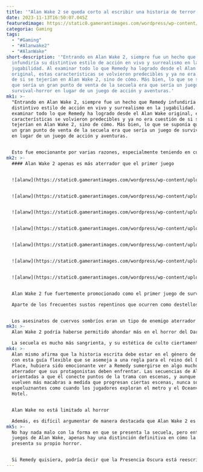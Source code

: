 ```yaml
---
title: '"Alan Wake 2 se queda corto al escribir una historia de terror."'
date: 2023-11-13T16:50:07.045Z
featuredimage: https://static0.gamerantimages.com/wordpress/wp-content/uploads/2023/11/p-1-7.jpg?q=50&fit=contain&w=1140&h=&dpr=1.5
categoria: Gaming
tags:
  - "#Gaming"
  - "#Alanwake2"
  - "#AlanWake"
short-description: '"Entrando en Alan Wake 2, siempre fue un hecho que Remedy
  infundiría su distintivo estilo de acción en vivo y surrealismo en la
  jugabilidad. Al examinar todo lo que Remedy ha logrado desde el Alan Wake
  original, estas características se volvieron predecibles y ya no era cuestión
  de si se tejerían en Alan Wake 2, sino de cómo. Más bien, lo que se suponía
  que sería un gran punto de venta de la secuela era que sería un juego de
  survival-horror en lugar de un juego de acción y aventuras.'
mk1: >-
  "Entrando en Alan Wake 2, siempre fue un hecho que Remedy infundiría su
  distintivo estilo de acción en vivo y surrealismo en la jugabilidad. Al
  examinar todo lo que Remedy ha logrado desde el Alan Wake original, estas
  características se volvieron predecibles y ya no era cuestión de si se
  tejerían en Alan Wake 2, sino de cómo. Más bien, lo que se suponía que sería
  un gran punto de venta de la secuela era que sería un juego de survival-horror
  en lugar de un juego de acción y aventuras.


  Esto fue emocionante por varias razones, especialmente teniendo en cuenta cómo el original ya se prestaba perfectamente para una historia de survival-horror con muchas de las mismas tropas en exhibición. Se podría argumentar que el primer juego era más bien un thriller sobrenatural extraño que se inclinaba fuertemente hacia las inspiraciones de Twin Peaks, pero lo mismo podría decirse de la secuela. Por lo tanto, aunque es un juego de survival-horror, no parece lograr un tipo diferente de horror al que ya logró su predecesor, que ya era impresionantemente aterrador.
mk2: >-
  #### Alan Wake 2 apenas es más aterrador que el primer juego


  ![alanw](https://static0.gamerantimages.com/wordpress/wp-content/uploads/2023/11/d-2-5.png?q=50&fit=contain&w=750&h=415&dpr=1.5 "alanw")


  ![alanw](https://static0.gamerantimages.com/wordpress/wp-content/uploads/2023/11/screenshot-2023-10-29-10-48-29.png?q=50&fit=contain&w=750&h=415&dpr=1.5 "alanw")


  ![alanw](https://static0.gamerantimages.com/wordpress/wp-content/uploads/2023/11/screenshot-2023-10-27-00-25-33.png?q=50&fit=contain&w=750&h=415&dpr=1.5 "alanw")


  ![alanw](https://static0.gamerantimages.com/wordpress/wp-content/uploads/2023/11/screenshot-2023-10-29-21-27-37.png?q=50&fit=contain&w=750&h=415&dpr=1.5 "alanw")


  ![alanw](https://static0.gamerantimages.com/wordpress/wp-content/uploads/2023/11/screenshot-2023-10-26-23-33-07.png?q=50&fit=contain&w=750&h=415&dpr=1.5 "alanw")


  ![alanw](https://static0.gamerantimages.com/wordpress/wp-content/uploads/2023/11/screenshot-2023-10-29-21-49-01.png?q=50&fit=contain&w=750&h=415&dpr=1.5 "alanw")


  ![alanw](https://static0.gamerantimages.com/wordpress/wp-content/uploads/2023/11/screenshot-2023-10-29-22-59-50.png?q=50&fit=contain&w=750&h=415&dpr=1.5 "alanw")


  Alan Wake 2 fue fuertemente promocionado como el primer juego de survival-horror de Remedy

  Aparte de los frecuentes sustos repentinos que ocurren como destellos de caras enojadas y gritando, no hay mucho en el horror de Alan Wake 2 que el original no poseía. El primer juego tenía emboscadas de enemigos similares que alentaban a los jugadores a correr hacia faros de luz seguros e incluso convertían las fuentes de luz ambiental en una forma de combatir a los enemigos en la mayoría de los casos.


  Los asesinatos de cuervos sombríos eran un tipo de enemigo aterrador reemplazado por lobos en la secuela, y aunque los lobos son definitivamente astutos en cómo se acercan sigilosamente a los jugadores, los cuervos se llevan el premio por ser una molestia persistente. Es lamentable, entonces, que Remedy no haya aprovechado esta secuela como una oportunidad para ser verdaderamente aterradora de maneras sustanciales. Golpeó las notas correctas en cuanto al survival-horror como género al tomar mucha inspiración de Resident Evil en cuanto a rompecabezas y gestión de inventario, pero casi todas las demás mecánicas provienen del Alan Wake original.
mk3: >-
  Alan Wake 2 podría haberse permitido ahondar más en el horror del Dark Place

  La secuela es mucho más sangrienta, y su estética de culto ciertamente ayudó a mantener una atmósfera de horror; la apertura del juego y sus siguientes investigaciones de escenas del crimen son ejemplos magníficos de horror, por ejemplo. Sin embargo, el culto resulta ser un grupo en Bright Falls que en realidad está defendiendo al pueblo contra la Presencia Oscura, lo que resta algo de la tensión inicial al descubrirlo.
mk4: >-
  Alan mismo afirma que la historia escrita debe estar en el género de terror y,
  con esta guía flexible que se asemeja a una regla para el reino del Dark
  Place, hubiera sido emocionante ver a Remedy sumergirse en algo mucho más
  aterrador que sus protagonistas deben enfrentar. Las secuencias de Alan están
  orientadas a que él conecte puntos de la trama con escenas, y aunque se
  vuelven más macabras a medida que progresan ciertas escenas, nunca son tan
  espeluznantes como cuando los jugadores exploran el metro y el Oceanview
  Hotel.


  Alan Wake no está limitado al horror

  Además, es difícil argumentar de manera destacada que Alan Wake 2 es completamente aterrador cuando tiene un número musical de ~15 minutos que corta rápidamente cualquier tensión que las escenas anteriores puedan haber acumulado. Tampoco hay nada que impida que Alan Wake 3 cambie de género ahora.
mk5: >-
  No hay nada malo con la forma en que se presenta la secuela, pero entre ambos
  juegos de Alan Wake, apenas hay una distinción definitiva en cómo la secuela
  presenta su propio horror.


  Si Remedy quisiera, podría decir que la Presencia Oscura está reescribiendo los manuscritos de Alan para convertirlos en cualquier género imaginable; su popular número musical podría llevar a un género musical caprichoso si a Remedy le apetece, y alejarse aún más del horror. Alan Wake sorprendentemente no fue considerado un juego de terror, mientras que Alan Wake 2 aparentemente sí lo es, y una tercera entrada que adopte un género diferente podría ser refrescante para la extravagante franquicia."
---
```

